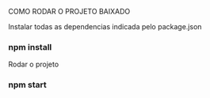 COMO RODAR O PROJETO BAIXADO

Instalar todas as dependencias indicada pelo package.json
### npm install

Rodar o projeto
### npm start
